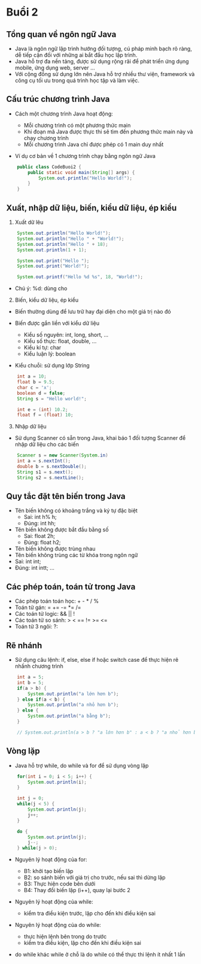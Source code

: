 # Buổi 2

## Tổng quan về ngôn ngữ Java

- Java là ngôn ngữ lập trình hướng đối tượng, cú pháp minh bạch rõ ràng, dễ tiếp cận đối với những ai bắt đầu học lập trình.
- Java hỗ trợ đa nền tảng, được sử dụng rộng rãi để phát triển ứng dụng mobile, ứng dụng web, server ...
- Với cộng đồng sử dụng lớn nên Java hỗ trợ nhiều thư viện, framework và công cụ tối ưu trong quá trình học tập và làm việc.

## Cấu trúc chương trình Java

- Cách một chương trình Java hoạt động:

  - Mỗi chương trình có một phương thức main
  - Khi đoạn mã Java được thực thi sẽ tìm đến phương thức main này và chạy chương trình
  - Mỗi chương trình Java chỉ được phép có 1 main duy nhất

- Ví dụ cơ bản về 1 chương trình chạy bằng ngôn ngữ Java

```java
    public class CodeBuoi2 {
        public static void main(String[] args) {
            System.out.println("Hello World!");
        }
    }
```

## Xuất, nhập dữ liệu, biến, kiểu dữ liệu, ép kiểu

1. Xuất dữ lêu

```java
    System.out.println("Hello World!");
    System.out.println("Hello " + "World!");
    System.out.println("Hello " + 18);
    System.out.println(1 + 1);
```

```java
    System.out.print("Hello ");
    System.out.print("World!");
```

```java
    System.out.printf("Hello %d %s", 18, "World!");
```
- Chú ý:
    %d: dùng cho  

2. Biến, kiểu dữ liệu, ép kiểu

- Biến thường dùng để lưu trữ hay đại diện cho một giá trị nào đó
- Biến được gắn liền với kiểu dữ liệu

  - Kiểu số nguyên: int, long, short, ...
  - Kiểu số thực: float, double, ...
  - Kiểu kí tự: char
  - Kiểu luận lý: boolean

- Kiểu chuỗi: sử dụng lớp String

```java
    int a = 10;
    float b = 9.5;
    char c = 'x';
    boolean d = false;
    String s = "Hello world!";

    int e = (int) 10.2;
    float f = (float) 10;
```

3. Nhập dữ liệu

- Sử dụng Scanner có sẵn trong Java, khai báo 1 đối tượng Scanner để nhập dữ liệu cho các biến

```java
    Scanner s = new Scanner(System.in)
    int a = s.nextInt();
    double b = s.nextDouble();
    String s1 = s.next();
    String s2 = s.nextLine();
```

## Quy tắc đặt tên biến trong Java

- Tên biến không có khoảng trắng và ký tự đặc biệt
  - Sai: int h% h;
  - Đúng: int hh;
- Tên biến không được bắt đầu bằng số
  - Sai: float 2h;
  - Đúng: float h2;
- Tên biến không được trùng nhau
- Tên biến không trùng các từ khóa trong ngôn ngữ
 - Sai: int int; 
 - Đúng: int intt;
  ...

## Các phép toán, toán tử trong Java

- Các phép toán toán học: + - \* / % 
- Toán tử gán: = += -= *= /=
- Các toán tử logic: && || !
- Các toán tử so sánh: > < == != >= <=
- Toán tử 3 ngôi: ?:

## Rẽ nhánh

- Sử dụng câu lệnh: if, else, else if hoặc switch case để thực hiện rẽ nhấnh chương trình

```java
    int a = 5;
    int b = 5;
    if(a > b) {
        System.out.println("a lớn hơn b");
    } else if(a < b) {
        System.out.println("a nhỏ hơn b");
    } else {
        System.out.println("a bằng b");
    }

    // System.out.println(a > b ? "a lớn hơn b" : a < b ? "a nhỏ hơn b" : "a bằng b");
```

## Vòng lặp

- Java hỗ trợ while, do while và for để sử dụng vòng lặp

```java
    for(int i = 0; i < 5; i++) {
        System.out.println(i);
    }

    int j = 0;
    while(j < 5) {
        System.out.println(j);
        j++;
    }

    do {
        System.out.println(j);
        j--;              
    } while(j > 0);

```

- Nguyên lý hoạt động của for:
    - B1: khởi tạo biến lặp 
    - B2: so sánh biến với giá trị cho trước, nếu sai thì dừng lặp 
    - B3: Thực hiện code bên dưới 
    - B4: Thay đổi biến lặp (i++), quay lại bước 2

- Nguyên lý hoạt động của while: 
    - kiểm tra điều kiện trước, lặp cho đến khi điều kiện sai 
- Nguyên lý hoạt động của do while: 
    - thực hiện lệnh bên trong do trước
    - kiểm tra điều kiện, lặp cho đến khi điều kiện sai 

- do while khác while ở chỗ là do while có thể thực thi lệnh ít nhất 1 lần